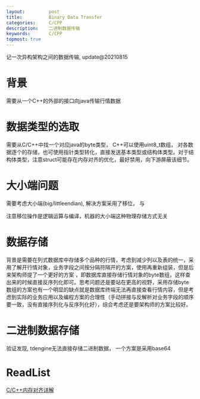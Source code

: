 ```yaml
---
layout:     	post
title:      	Binary Data Transfer
categories: 	C/CPP
description:   	二进制数据传输
keywords: 		C/CPP
topmost: true
---
```


记一次异构架构之间的数据传输, update@20210815

# 背景

需要从一个C++的外部的接口向java传输行情数据

# 数据类型的选取

需要从C/C++中找一个对应java的byte类型， C++可以使用uint8_t数组， 对各数据逐个的存储，也可使用指针类型转化，直接发送基本类型或结构体类型。对于结构体类型，注意struct可能存在内存对齐的优化，最好禁用，向下游屏蔽该细节。

# 大小端问题

需要考虑大小端(big/littleendian), 解决方案采用了移位， 与

注意移位操作是逻辑运算与编译，机器的大小端这种物理存储方式无关

# 数据存储

背景是需要在列式数据库中存储多个品种的行情，考虑到减少列以及表的统一，采用了解开行情对象，业务字段之间按分隔符隔开的方案，使用再重新组装，但是后来架构师提了一个更好的方案 ，即数据库直接存储行情对象的byte数组，这样查出来的时候直接反序列化即可。思考问题还是要站在更高的视野，采用存储byte数组的方案也有一个明显的缺点就是数据库终端无法再直接查看行情内容，但是考虑到实际的业务应用以及编程方案的合理性（手动拼接与反解析对业务字段的顺序要一致，没有直接序列化与反序列化好），综合考虑还是要架构师的方案比较好。

# 二进制数据存储

验证发现, tdengine无法直接存储二进制数据， 一个方案是采用base64

# ReadList

 [C/C++内存对齐详解](https://zhuanlan.zhihu.com/p/30007037)


